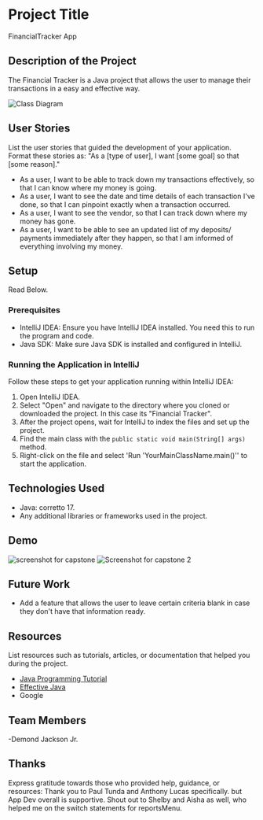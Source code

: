 # Project Title
FinancialTracker App
## Description of the Project
The Financial Tracker is a Java project that allows the user to manage their transactions in a easy and effective way.

![Class Diagram](path/to/your/class_diagram.png)

## User Stories

List the user stories that guided the development of your application. Format these stories as: "As a [type of user], I want [some goal] so that [some reason]."

- As a user, I want to be able to track down my transactions effectively, so that I can know where my money is going.
- As a user, I want to see the date and time details of each transaction I've done, so that I can pinpoint exactly when a transaction occurred. 
- As a user, I want to see the vendor, so that I can track down where my money has gone.
- As a user, I want to be able to see an updated list of my deposits/ payments immediately after they happen, so that I am informed of everything involving my money.
## Setup
Read Below.
### Prerequisites

- IntelliJ IDEA: Ensure you have IntelliJ IDEA installed. You need this to run the program and code.
- Java SDK: Make sure Java SDK is installed and configured in IntelliJ.

### Running the Application in IntelliJ

Follow these steps to get your application running within IntelliJ IDEA:

1. Open IntelliJ IDEA.
2. Select "Open" and navigate to the directory where you cloned or downloaded the project. In this case its "Financial Tracker".
3. After the project opens, wait for IntelliJ to index the files and set up the project.
4. Find the main class with the `public static void main(String[] args)` method.
5. Right-click on the file and select 'Run 'YourMainClassName.main()'' to start the application.

## Technologies Used

- Java: corretto 17.
- Any additional libraries or frameworks used in the project.

## Demo
![screenshot for capstone](https://github.com/DemondJr/FinancialTracker/assets/166551692/32f2dec1-1f67-4a3f-8819-419c7e556ae4)
![Screenshot for capstone 2](https://github.com/DemondJr/FinancialTracker/assets/166551692/3c05bfe6-2da2-4eae-a1a4-1be2d3798f5e)

## Future Work

- Add a feature that allows the user to leave certain criteria blank in case they don't have that information ready.

## Resources

List resources such as tutorials, articles, or documentation that helped you during the project.

- [Java Programming Tutorial](https://www.example.com)
- [Effective Java](https://www.example.com)
- Google

## Team Members
-Demond Jackson Jr.

## Thanks

Express gratitude towards those who provided help, guidance, or resources:
Thank you to Paul Tunda and Anthony Lucas specifically. but App Dev overall is supportive.
Shout out to Shelby and Aisha as well, who helped me on the switch statements for reportsMenu.

